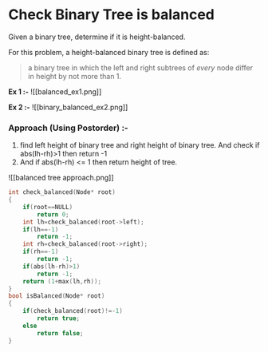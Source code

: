 # Check Binary Tree is balanced

Given a binary tree, determine if it is height-balanced.

For this problem, a height-balanced binary tree is defined as:

> a binary tree in which the left and right subtrees of _every_ node differ in height by not more than 1.

**Ex 1 :-**
![[balanced_ex1.png]]

**Ex 2 :-**
![[binary_balanced_ex2.png]]

### Approach (Using Postorder) :-

1. find left height of binary tree and right height of binary tree. And check if abs(lh-rh)>1
   then return -1
2. And if abs(lh-rh) <= 1 then return height of tree.

![[balanced tree approach.png]]

```cpp
int check_balanced(Node* root)
{
    if(root==NULL)
        return 0;
    int lh=check_balanced(root->left);
    if(lh==-1)
        return -1;
    int rh=check_balanced(root->right);
    if(rh==-1)
        return -1;
    if(abs(lh-rh)>1)
        return -1;
    return (1+max(lh,rh));
}
bool isBalanced(Node* root)
{
    if(check_balanced(root)!=-1)
        return true;
    else
        return false;
}
```
